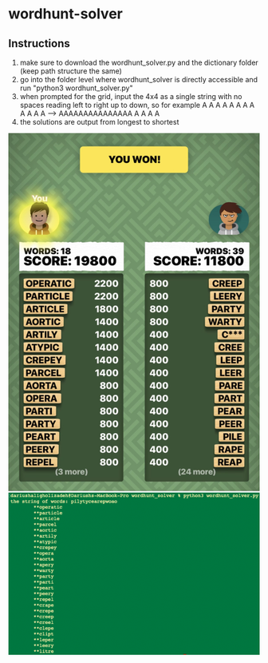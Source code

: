 # wordhunt-solver

## Instructions
1. make sure to download the wordhunt_solver.py and the dictionary folder (keep path structure the same)
2. go into the folder level where wordhunt_solver is directly accessible and run "python3 wordhunt_solver.py"
3. when prompted for the grid, input the 4x4 as a single string with no spaces reading left to right up to down, so for example
A A A A 
A A A A
A A A A   --> AAAAAAAAAAAAAAA
A A A A
4. the solutions are output from longest to shortest

![Example game](misc/example.jpg)
![Example output](misc/terminal.png)